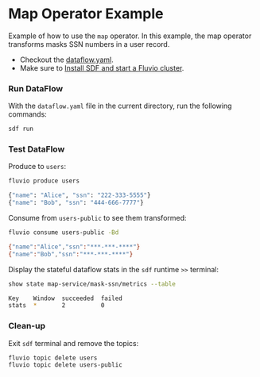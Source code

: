 # Map Operator Example

Example of how to use the `map` operator. In this example, the map operator transforms masks SSN numbers in a user record.

* Checkout the [dataflow.yaml](./dataflow.yaml).
* Make sure to [Install SDF and start a Fluvio cluster].

### Run DataFlow

With the `dataflow.yaml` file in the current directory, run the following commands:

```bash
sdf run
```

### Test DataFlow

Produce to `users`:

```bash
fluvio produce users
```

```bash
{"name": "Alice", "ssn": "222-333-5555"}
{"name": "Bob", "ssn": "444-666-7777"}
```

Consume from `users-public` to see them transformed:

```bash
fluvio consume users-public -Bd
```

```bash
{"name":"Alice","ssn":"***-***-****"}
{"name":"Bob","ssn":"***-***-****"}
```

Display the stateful dataflow stats in the `sdf` runtime `>>` terminal:

```bash
show state map-service/mask-ssn/metrics --table
```

```bash
Key    Window  succeeded  failed
stats  *       2          0
```

### Clean-up

Exit `sdf` terminal and remove the topics:

```bash
fluvio topic delete users
fluvio topic delete users-public
```

[Install SDF and start a Fluvio cluster]: /README.MD#prerequisites